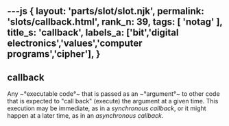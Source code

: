---js
{
  layout: 'parts/slot/slot.njk',
  permalink: 'slots/callback.html',
  rank_n: 39,
  tags: [ 'notag' ],
  title_s: 'callback',
  labels_a: ['bit','digital electronics','values','computer programs','cipher'],
}
---
## callback

Any ~°executable code°~ that is passed as an ~°argument°~ to other code that is expected to "call back" (execute) the argument at a given time. This execution may be immediate, as in a <i>synchronous callback</i>, or it might happen at a later time, as in an <i>asynchronous callback</i>.
